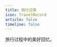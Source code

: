 ```yaml
---
title: 旅行记录
icon: TravelRecord
article: false
timeline: false
---
```


旅行过程中的美好回忆。

<Catalog base='/TravelRecord/' level=1 />
